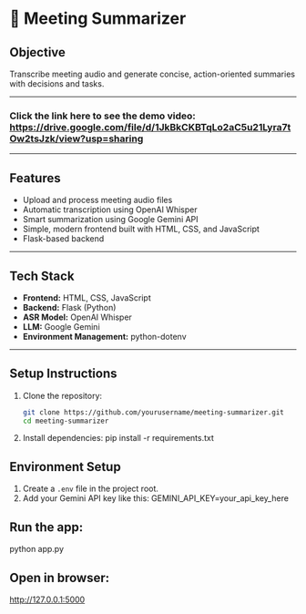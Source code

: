 # 🎯 Meeting Summarizer

## Objective
Transcribe meeting audio and generate concise, action-oriented summaries with decisions and tasks.

---

### Click the link here to see the demo video: https://drive.google.com/file/d/1JkBkCKBTqLo2aC5u21Lyra7tOw2tsJzk/view?usp=sharing

---

## Features
- Upload and process meeting audio files
- Automatic transcription using OpenAI Whisper
- Smart summarization using Google Gemini API
- Simple, modern frontend built with HTML, CSS, and JavaScript
- Flask-based backend

---

## Tech Stack
- **Frontend:** HTML, CSS, JavaScript  
- **Backend:** Flask (Python)
- **ASR Model:** OpenAI Whisper
- **LLM:** Google Gemini
- **Environment Management:** python-dotenv

---

## Setup Instructions
1. Clone the repository:
   ```bash
   git clone https://github.com/yourusername/meeting-summarizer.git
   cd meeting-summarizer

2. Install dependencies: pip install -r requirements.txt

## Environment Setup
1. Create a `.env` file in the project root.
2. Add your Gemini API key like this: GEMINI_API_KEY=your_api_key_here

## Run the app: 
python app.py

## Open in browser:
http://127.0.0.1:5000